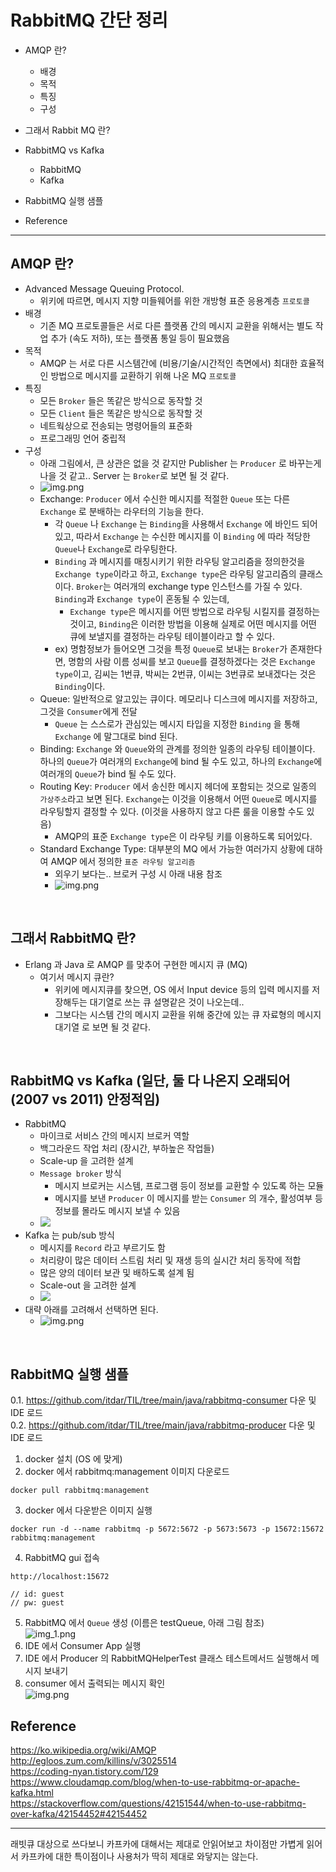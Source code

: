 # RabbitMQ 간단 정리

- AMQP 란? 
  - 배경
  - 목적
  - 특징
  - 구성

- 그래서 Rabbit MQ 란?

- RabbitMQ vs Kafka
  - RabbitMQ
  - Kafka

- RabbitMQ 실행 샘플

- Reference

---

## AMQP 란?
- Advanced Message Queuing Protocol.
  - 위키에 따르면, 메시지 지향 미들웨어를 위한 개방형 표준 응용계층 `프로토콜`
- 배경
  - 기존 MQ 프로토콜들은 서로 다른 플랫폼 간의 메시지 교환을 위해서는 별도 작업 추가 (속도 저하), 또는 플랫폼 통일 등이 필요했음
- 목적
  - AMQP 는 서로 다른 시스템간에 (비용/기술/시간적인 측면에서) 최대한 효율적인 방법으로 메시지를 교환하기 위해 나온 MQ `프로토콜`
- 특징
  - 모든 `Broker` 들은 똑같은 방식으로 동작할 것
  - 모든 `Client` 들은 똑같은 방식으로 동작할 것
  - 네트웍상으로 전송되는 명령어들의 표준화
  - 프로그래밍 언어 중립적
- 구성
  - 아래 그림에서, 큰 상관은 없을 것 같지만 Publisher 는 `Producer` 로 바꾸는게 나을 것 같고.. Server 는 `Broker`로 보면 될 것 같다. 
  - ![img.png](https://github.com/itdar/TIL/zdata/amqp-architecture.png)
  - Exchange: `Producer` 에서 수신한 메시지를 적절한 `Queue` 또는 다른 `Exchange` 로 분배하는 라우터의 기능을 한다. 
    - 각 `Queue` 나 `Exchange` 는 `Binding`을 사용해서 `Exchange` 에 바인드 되어 있고, 따라서 `Exchange` 는 수신한 메시지를 이 `Binding` 에 따라 적당한 `Queue`나 `Exchange`로 라우팅한다. 
    - `Binding` 과 메시지를 매칭시키기 위한 라우팅 알고리즘을 정의한것을 `Exchange type`이라고 하고, `Exchange type`은 라우팅 알고리즘의 클래스이다. `Broker`는 여러개의 exchange type 인스턴스를 가질 수 있다. `Binding`과 `Exchange type`이 혼동될 수 있는데, 
      - `Exchange type`은 메시지를 어떤 방법으로 라우팅 시킬지를 결정하는 것이고, `Binding`은 이러한 방법을 이용해 실제로 어떤 메시지를 어떤 큐에 보낼지를 결정하는 라우팅 테이블이라고 할 수 있다. 
    - ex) 명함정보가 들어오면 그것을 특정 `Queue`로 보내는 `Broker`가 존재한다면, 명함의 사람 이름 성씨를 보고 `Queue`를 결정하겠다는 것은 `Exchange type`이고, 김씨는 1번큐, 박씨는 2번큐, 이씨는 3번큐로 보내겠다는 것은 `Binding`이다.
  - Queue: 일반적으로 알고있는 큐이다. 메모리나 디스크에 메시지를 저장하고, 그것을 `Consumer`에게 전달 
    - `Queue` 는 스스로가 관심있는 메시지 타입을 지정한 `Binding` 을 통해 `Exchange` 에 말그대로 bind 된다.
  - Binding: `Exchange` 와 `Queue`와의 관계를 정의한 일종의 라우팅 테이블이다. 하나의 `Queue`가 여러개의 `Exchange`에 bind 될 수도 있고, 하나의 `Exchange`에 여러개의 `Queue`가 bind 될 수도 있다.
  - Routing Key: `Producer` 에서 송신한 메시지 헤더에 포함되는 것으로 일종의 `가상주소`라고 보면 된다. `Exchange`는 이것을 이용해서 어떤 `Queue`로 메시지를 라우팅할지 결정할 수 있다. (이것을 사용하지 않고 다른 룰을 이용할 수도 있음) 
    - AMQP의 표준 `Exchange type`은 이 라우팅 키를 이용하도록 되어있다.
  - Standard Exchange Type: 대부분의 MQ 에서 가능한 여러가지 상황에 대하여 AMQP 에서 정의한 `표준 라우팅 알고리즘`
    - 외우기 보다는.. 브로커 구성 시 아래 내용 참조  
    - ![img.png](https://github.com/itdar/TIL/zdata/mq-standardExchangeType.png)

<br>

## 그래서 RabbitMQ 란?
- Erlang 과 Java 로 AMQP 를 맞추어 구현한 메시지 큐 (MQ) 
  - 여기서 메시지 큐란?
    - 위키에 메시지큐를 찾으면, OS 에서 Input device 등의 입력 메시지를 저장해두는 대기열로 쓰는 큐 설명같은 것이 나오는데..
    - 그보다는 시스템 간의 메시지 교환을 위해 중간에 있는 큐 자료형의 메시지 대기열 로 보면 될 것 같다.

<br>

## RabbitMQ vs Kafka (일단, 둘 다 나온지 오래되어 (2007 vs 2011) 안정적임)
- RabbitMQ
  - 마이크로 서비스 간의 메시지 브로커 역할
  - 백그라운드 작업 처리 (장시간, 부하높은 작업들)
  - Scale-up 을 고려한 설계
  - `Message broker` 방식
    - 메시지 브로커는 시스템, 프로그램 등이 정보를 교환할 수 있도록 하는 모듈
    - 메시지를 보낸 `Producer` 이 메시지를 받는 `Consumer` 의 개수, 활성여부 등 정보를 몰라도 메시지 보낼 수 있음 
  - ![](https://www.cloudamqp.com/img/blog/exchanges-bidings-routing-keys.png)
- Kafka 는 pub/sub 방식
  - 메시지를 `Record` 라고 부르기도 함
  - 처리량이 많은 데이터 스트림 처리 및 재생 등의 실시간 처리 동작에 적합
  - 많은 양의 데이터 보관 및 배하도록 설계 됨
  - Scale-out 을 고려한 설계
  - ![](https://www.cloudamqp.com/img/blog/kafka-setup.png)
- 대략 아래를 고려해서 선택하면 된다.  
  - ![img.png](https://github.com/itdar/TIL/zdata/rabbitmq_vs_kafka.png)

<br>

## RabbitMQ 실행 샘플
0.1. https://github.com/itdar/TIL/tree/main/java/rabbitmq-consumer 다운 및 IDE 로드  
0.2. https://github.com/itdar/TIL/tree/main/java/rabbitmq-producer 다운 및 IDE 로드

1. docker 설치 (OS 에 맞게)
2. docker 에서 rabbitmq:management 이미지 다운로드
```shell
docker pull rabbitmq:management
```
3. docker 에서 다운받은 이미지 실행
```shell
docker run -d --name rabbitmq -p 5672:5672 -p 5673:5673 -p 15672:15672 rabbitmq:management
```
4. RabbitMQ gui 접속
```
http://localhost:15672

// id: guest
// pw: guest
```
5. RabbitMQ 에서 `Queue` 생성 (이름은 testQueue, 아래 그림 참조)  
![img_1.png](https://github.com/itdar/TIL/zdata/rabbitmq_create_queue.png)
6. IDE 에서 Consumer App 실행
7. IDE 에서 Producer 의 RabbitMQHelperTest 클래스 테스트메서드 실행해서 메시지 보내기
8. consumer 에서 출력되는 메시지 확인  
![img.png](https://github.com/itdar/TIL/zdata/rabbitmq_example_success.png)


## Reference
https://ko.wikipedia.org/wiki/AMQP  
http://egloos.zum.com/killins/v/3025514  
https://coding-nyan.tistory.com/129  
https://www.cloudamqp.com/blog/when-to-use-rabbitmq-or-apache-kafka.html  
https://stackoverflow.com/questions/42151544/when-to-use-rabbitmq-over-kafka/42154452#42154452  

---

래빗큐 대상으로 쓰다보니 카프카에 대해서는 제대로 안읽어보고 차이점만 가볍게 읽어서 카프카에 대한 특이점이나 사용처가 딱히 제대로 와닿지는 않는다.
